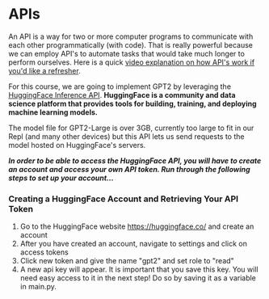 # APIs

An API is a way for two or more computer programs to communicate with each other programmatically (with code). That is really powerful because we can employ API's to automate tasks that would take much longer to perform ourselves. Here is a quick [video explanation on how API's work if you'd like a refresher](https://www.youtube.com/watch?v=s7wmiS2mSXY).

For this course, we are going to implement GPT2 by leveraging the [HuggingFace Inference API](https://huggingface.co/inference-api). **HuggingFace is a community and data science platform that provides tools for building, training, and deploying machine learning models.**

The model file for GPT2-Large is over 3GB, currently too large to fit in our Repl (and many other devices) but this API lets us send requests to the model hosted on HuggingFace's servers.  

**_In order to be able to access the HuggingFace API, you will have to create an account and access your own API token. Run through the following steps to set up your account..._**

###  Creating a HuggingFace Account and Retrieving Your API Token
1. Go to the HuggingFace website https://huggingface.co/ and create an account
2. After you have created an account, navigate to settings and click on access tokens
3. Click new token and give the name "gpt2" and set role to "read"
4. A new api key will appear. It is important that you save this key. You will need easy access to it in the next step! Do so by saving it as a variable in main.py.